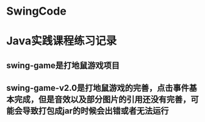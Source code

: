 # SwingCode
# Java实践课程练习记录
## swing-game是打地鼠游戏项目
## swing-game-v2.0是打地鼠游戏的完善，点击事件基本完成，但是音效以及部分图片的引用还没有完善，可能会导致打包成jar的时候会出错或者无法运行
